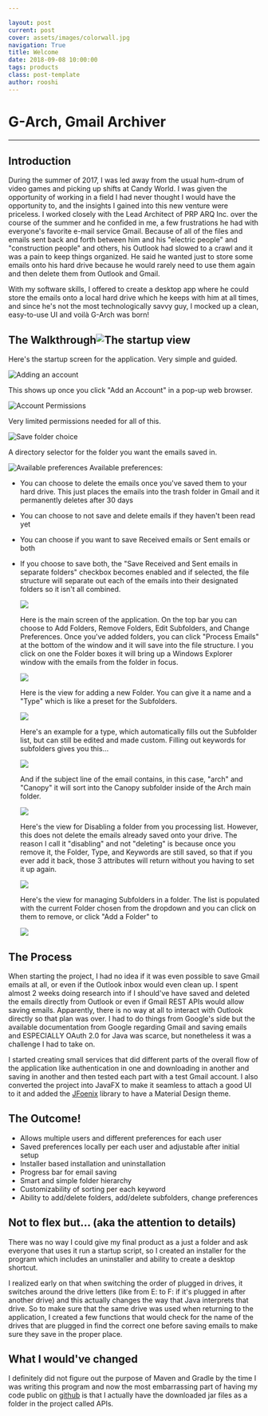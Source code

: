 ```yaml
---

layout: post
current: post
cover: assets/images/colorwall.jpg
navigation: True
title: Welcome
date: 2018-09-08 10:00:00
tags: products
class: post-template
author: rooshi
---
```

# G-Arch, Gmail Archiver

-----------------------



## Introduction

During the summer of 2017, I was led away from the usual hum-drum of video games and picking up shifts at Candy World. I was given the opportunity of working in a field I had never thought I would have the opportunity to, and the insights I gained into this new venture were priceless. I worked closely with the Lead Architect of PRP ARQ Inc. over the course of the summer and he confided in me, a few frustrations he had with everyone's favorite e-mail service Gmail. Because of all of the files and emails sent back and forth between him and his "electric people" and "construction people" and others, his Outlook had slowed to a crawl and it was a pain to keep things organized. He said he wanted just to store some emails onto his hard drive because he would rarely need to use them again and then delete them from Outlook and Gmail. 

With my software skills, I offered to create a desktop app where he could store the emails onto a local hard drive which he keeps with him at all times, and since he's not the most technologically savvy guy, I mocked up a clean, easy-to-use UI and voilà G-Arch was born!

## The Walkthrough![The startup view](https://i.imgur.com/TBeQ7n9.png)

Here's the startup screen for the application. Very simple and guided.





![Adding an account](https://i.imgur.com/StOB1vc.png) 

This shows up once you click "Add an Account" in a pop-up web browser.





![Account Permissions](https://i.imgur.com/iQr5lhe.png)

Very limited permissions needed for all of this.





![Save folder choice](https://i.imgur.com/1lT5jhn.png)

A directory selector for the folder you want the emails saved in.





![Available preferences](https://i.imgur.com/fQG0t7T.png)
Available preferences:

- You can choose to delete the emails once you've saved them to your hard drive. This just places the emails into the trash folder in Gmail and it permanently deletes after 30 days

- You can choose to not save and delete emails if they haven't been read yet

- You can choose if you want to save Received emails or Sent emails or both 

- If you choose to save both, the "Save Received and Sent emails in separate folders" checkbox becomes enabled and if selected, the file structure will separate out each of the emails into their designated folders so it isn't all combined.





  ![](https://i.imgur.com/qQbRtrJ.png)

  Here is the main screen of the application. On the top bar you can choose to Add Folders, Remove Folders, Edit Subfolders, and Change Preferences. Once you've added folders, you can click "Process Emails" at the bottom of the window and it will save into the file structure. I you click on one the Folder boxes it will bring up a Windows Explorer window with the emails from the folder in focus.





  ![](https://i.imgur.com/4Voo6Fp.png)

  Here is the view for adding a new Folder. You can give it a name and a "Type" which is like a preset for the Subfolders. 

  ![](https://i.imgur.com/Od1XIx1.png)

  Here's an example for a type, which automatically fills out the Subfolder list, but can still be edited and made custom. Filling out keywords for subfolders gives you this...

  ![](https://i.imgur.com/6gejG3h.png)

  And if the subject line of the email contains, in this case, "arch" and "Canopy" it will sort into the Canopy subfolder inside of the Arch main folder.





  ![](https://i.imgur.com/089XtrZ.png)

  Here's the view for Disabling a folder from you processing list. However, this does not delete the emails already saved onto your drive. The reason I call it "disabling" and not "deleting" is because once you remove it, the Folder, Type, and Keywords are still saved, so that if you ever add it back, those 3 attributes will return without you having to set it up again.





  ![](https://i.imgur.com/Dxqtqc4.png)

  Here's the view for managing Subfolders in a folder. The list is populated with the current Folder chosen from the dropdown and you can click on them to remove, or click "Add a Folder" to 

  ![](https://i.imgur.com/6NqoFms.png)






## The Process

When starting the project, I had no idea if it was even possible to save Gmail emails at all, or even if the Outlook inbox would even clean up. I spent almost 2 weeks doing research into if I should've have saved and deleted the emails directly from Outlook or even if Gmail REST APIs would allow saving emails. Apparently, there is no way at all to interact with Outlook directly so that plan was over. I had to do things from Google's side but the available documentation from Google regarding Gmail and saving emails and ESPECIALLY OAuth 2.0 for Java was scarce, but nonetheless it was a challenge I had to take on.

I started creating small services that did different parts of the overall flow of the application like authentication in one and downloading in another and saving in another and then tested each part with a test Gmail account. I also converted the project into JavaFX to make it seamless to attach a good UI to it and added the [JFoenix](http://www.jfoenix.com/) library to have a Material Design theme. 

## The Outcome!

- Allows multiple users and different preferences for each user
- Saved preferences locally per each user and adjustable after initial setup
- Installer based installation and uninstallation
- Progress bar for email saving
- Smart and simple folder hierarchy
- Customizability of sorting per each keyword
- Ability to add/delete folders, add/delete subfolders, change preferences

## Not to flex but... (aka the attention to details)

There was no way I could give my final product as a just a folder and ask everyone that uses it run a startup script, so I created an installer for the program which includes an uninstaller and ability to create a desktop shortcut.

I realized early on that when switching the order of plugged in drives, it switches around the drive letters (like from E: to F: if it's plugged in after another drive) and this actually changes the way that Java interprets that drive. So to make sure that the same drive was used when returning to the application, I created a few functions that would check for the name of the drives that are plugged in find the correct one before saving emails to make sure they save in the proper place.

## What I would've changed

I definitely did not figure out the purpose of Maven and Gradle by the time I was writing this program and now the most embarrassing part of having my code public on [github](https://github.com/rooshimadethis/Email-Sorter/tree/master/APIs) is that I actually have the downloaded jar files as a folder in the project called APIs.
